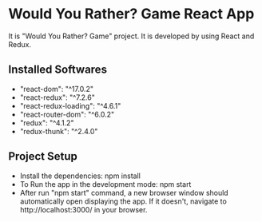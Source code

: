 # Would You Rather? Game React App

It is "Would You Rather? Game" project. It is developed by using React and Redux. 

## Installed Softwares


-   "react-dom": "^17.0.2"
-   "react-redux": "^7.2.6"
-   "react-redux-loading": "^4.6.1"
-   "react-router-dom": "^6.0.2"
-   "redux": "^4.1.2"
-   "redux-thunk": "^2.4.0"


## Project Setup

- Install the dependencies: npm install
- To Run the app in the development mode: npm start
- After run "npm start" command, a new browser window should automatically open displaying the app. If it doesn't, navigate to http://localhost:3000/ in your browser.
